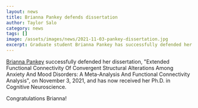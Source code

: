 ```yaml
---
layout: news
title: Brianna Pankey defends dissertation
author: Taylor Salo
category: news
tags: []
image: /assets/images/news/2021-11-03-pankey-dissertation.jpg
excerpt: Graduate student Brianna Pankey has successfully defended her dissertation
---
```


[Brianna Pankey](/team/pankey-brianna) successfully defended her dissertation,
"Extended Functional Connectivity Of Convergent Structural Alterations Among Anxiety And Mood Disorders: A Meta-Analysis And Functional Connectivity Analysis",
on November 3, 2021, and has now received her Ph.D. in Cognitive Neuroscience.

Congratulations Brianna!
